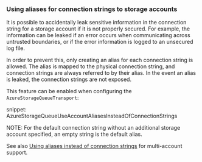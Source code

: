 

### Using aliases for connection strings to storage accounts

It is possible to accidentally leak sensitive information in the connection string for a storage account if it is not properly secured. For example, the information can be leaked if an error occurs when communicating across untrusted boundaries, or if the error information is logged to an unsecured log file.

In order to prevent this, only creating an alias for each connection string is allowed. The alias is mapped to the physical connection string, and connection strings are always referred to by their alias. In the event an alias is leaked, the connection strings are not exposed.

This feature can be enabled when configuring the `AzureStorageQueueTransport`:

snippet: AzureStorageQueueUseAccountAliasesInsteadOfConnectionStrings

NOTE: For the default connection string without an additional storage account specified, an empty string is the default alias.

See also [Using aliases instead of connection strings](/transports/azure-storage-queues/multi-storageaccount-support.md#cross-namespace-routing-using-aliases-instead-of-connection-strings) for multi-account support.
